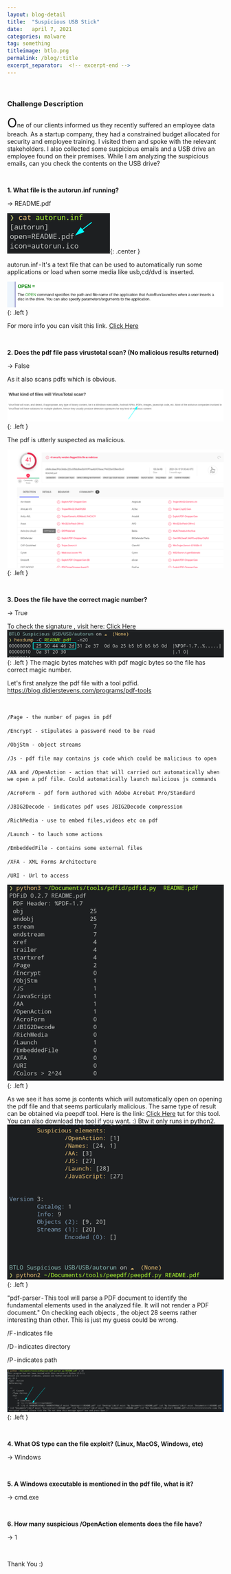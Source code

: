 ```yaml
---
layout: blog-detail
title:  "Suspicious USB Stick"
date:   april 7, 2021
categories: malware
tag: something
titleimage: btlo.png
permalink: /blog/:title
excerpt_separator:  <!-- excerpt-end -->
---
```


&nbsp;

### Challenge Description


<!-- excerpt-start -->  <span style="font-size:30px;">O</span>ne of our clients informed us they recently suffered an employee data breach. As a startup company, they had a constrained budget allocated for security and employee  <!-- excerpt-end --> training. I visited them and spoke with the relevant stakeholders. I also collected some suspicious emails and a USB drive an employee found on their premises. While I am analyzing the suspicious emails, can you check the contents on the USB drive?


&nbsp;
&nbsp;
&nbsp;

**1. What file is the autorun.inf running?**

→ README.pdf


![autorun ><](/assets/img/blog1/1.png){: .center }


autorun.inf - It's a text file that can be used to automatically run some applications or load when some media like usb,cd/dvd is inserted.

![autorun ><](/assets/img/blog1/1p2.png){: .left }

For more info you can visit this link. [Click Here ](https://www.samlogic.net/articles/autorun-commands.htm)

&nbsp;
&nbsp;


**2. Does the pdf file pass virustotal scan? (No malicious results returned)**

→ False

As it also scans pdfs which is obvious.

![scan ><](/assets/img/blog1/2.png){: .left }

The pdf is utterly suspected as malicious.

![virtustotalscan ><](/assets/img/blog1/3.png){: .left }

&nbsp;
&nbsp;


**3. Does the file have the correct magic number?**

→ True

To check the signature , visit here: [Click Here](https://en.wikipedia.org/wiki/List_of_file_signatures)
![ signature ><](/assets/img/blog1/4.png){: .left }
The magic bytes matches with pdf magic bytes so the file has correct magic number.



Let's first analyze the pdf file with a tool pdfid.
https://blog.didierstevens.com/programs/pdf-tools

&nbsp;

<!-- <pre>
<b style="color:black;" > -->
```
/Page - the number of pages in pdf

/Encrypt - stipulates a password need to be read

/ObjStm - object streams

/Js - pdf file may contains js code which could be malicious to open

/AA and /OpenAction - action that will carried out automatically when we open a pdf file. Could automatically launch malicious js commands

/AcroForm - pdf form authored with Adobe Acrobat Pro/Standard

/JBIG2Decode - indicates pdf uses JBIG2Decode compression

/RichMedia - use to embed files,videos etc on pdf

/Launch - to lauch some actions

/EmbeddedFile - contains some external files

/XFA - XML Forms Architecture

/URI - Url to access
```
<!-- </b> 
</pre> -->

![ pdfidresult ><](/assets/img/blog1/5.png){: .left }


As we see it has some js contents which will automatically open on opening the pdf file and that seems particularly malicious.
The same type of result can be obtained via peepdf tool.
Here is the link: [Click Here](https://eternal-todo.com/tools/peepdf-pdf-analysis-tool) tut for this tool. You can also download the tool if you want. :) Btw it only runs in python2.
![ peepdf ><](/assets/img/blog1/6.png){: .left }



"pdf-parser - This tool will parse a PDF document to identify the fundamental elements used in the analyzed file. It will not render a PDF document."
On checking each objects , the object 28 seems rather interesting than other.
This is just my guess could be wrong.

 /F - indicates file

 /D - indicates directory

 /P - indicates path

![ peepdf ><](/assets/img/blog1/7.png){: .left }


&nbsp;
&nbsp;

**4. What OS type can the file exploit? (Linux, MacOS, Windows, etc)**

→ Windows

&nbsp;
&nbsp;


**5. A Windows executable is mentioned in the pdf file, what is it?**

→ cmd.exe


&nbsp;
&nbsp;

**6. How many suspicious /OpenAction elements does the file have?**

→ 1

&nbsp;
&nbsp;

Thank You :)

